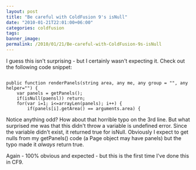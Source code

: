 ```yaml
---
layout: post
title: "Be careful with ColdFusion 9's isNull"
date: "2010-01-21T22:01:00+06:00"
categories: coldfusion 
tags: 
banner_image: 
permalink: /2010/01/21/Be-careful-with-ColdFusion-9s-isNull
---
```


I guess this isn't surprising - but I certainly wasn't expecting it. Check out the following code snippet:

<p>

<code>
public function renderPanels(string area, any me, any group = "", any helper="") {
	var panels = getPanels();
	if(isNull(paensl)) return;
	for(var i=1; i&lt;=arrayLen(panels); i++) {
		if(panels[i].getArea() == arguments.area) {
</code>

<p>

Notice anything odd? How about that horrible typo on the 3rd line. But what surprised me was that this didn't throw a variable is undefined error. Since the variable didn't exist, it returned true for isNull. Obviously I expect to get nulls from my getPanels() code (a Page object may have panels) but the typo made it <i>always</i> return true.

<p>

Again - 100% obvious and expected - but this is the first time I've done this in CF9.